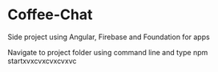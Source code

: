 # Coffee-Chat
Side project using Angular, Firebase and Foundation for apps

Navigate to project folder using command line and type npm startxvxcvxcvxcvxvc
